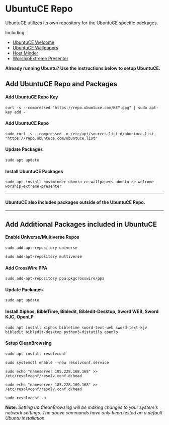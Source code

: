 # UbuntuCE Repo

UbuntuCE utilizes its own repository for the UbuntuCE specific packages.

Including:
- [UbuntuCE Welcome](https://github.com/mhancoc7/ubuntu-ce-welcome#readme)
- [UbuntuCE Wallpapers](https://github.com/mhancoc7/ubuntu-ce-wallpapers#readme)
- [Host Minder](https://github.com/mhancoc7/hostminder#readme)
- [WorshipExtreme Presenter](https://github.com/mhancoc7/worship-extreme-presenter#readme)

**Already running Ubuntu? Use the instructions below to setup UbuntuCE.**

## Add UbuntuCE Repo and Packages

#### Add UbuntuCE Repo Key
`curl -s --compressed "https://repo.ubuntuce.com/KEY.gpg" | sudo apt-key add -`

#### Add UbuntuCE Repo
`sudo curl -s --compressed -o /etc/apt/sources.list.d/ubuntuce.list "https://repo.ubuntuce.com/ubuntuce.list"`

#### Update Packages
`sudo apt update`

#### Install UbuntuCE Packages
`sudo apt install hostminder ubuntu-ce-wallpapers ubuntu-ce-welcome worship-extreme-presenter`

---
#### UbuntuCE also includes packages outside of the UbuntuCE Repo.
---

## Add Additional Packages included in UbuntuCE

#### Enable Universe/Multiverse Repos
`sudo add-apt-repository universe`

`sudo add-apt-repository multiverse`

#### Add CrossWire PPA
`sudo add-apt-repository ppa:pkgcrosswire/ppa`

#### Update Packages
`sudo apt update`

#### Install Xiphos, BibleTime, Bibledit, Bibledit-Desktop, Sword WEB, Sword KJC, OpenLP
`sudo apt install xiphos bibletime sword-text-web sword-text-kjv bibledit bibledit-desktop python3-distutils openlp`

#### Setup CleanBrowsing
`sudo apt install resolvconf`

`sudo systemctl enable --now resolvconf.service`

`sudo echo "nameserver 185.228.168.168" >> /etc/resolvconf/resolv.conf.d/head`

`sudo echo "nameserver 185.228.169.168" >> /etc/resolvconf/resolv.conf.d/head`

`sudo resolvconf -u`

**Note:** *Setting up CleanBrowsing will be making changes to your system's network settings. The above commands have only been tested on a default Ubuntu installation.* 

